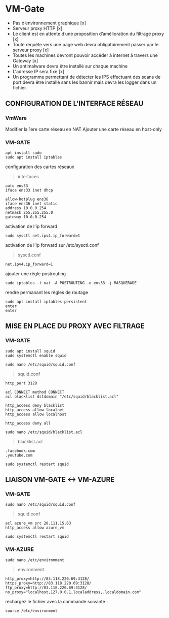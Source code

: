 # VM-Gate
- Pas d’environnement graphique [x]
- Serveur proxy HTTP [x]  
- Le client est en attente d’une proposition d’amélioration du filtrage proxy [x]
- Toute requête vers une page web devra obligatoirement passer par le serveur proxy [x]
- Toutes les machines devront pouvoir accéder à internet à travers une Gateway [x]
- Un antimalware devra être installé sur chaque machine
- L'adresse IP sera fixe [x]
- Un programme permettant de détecter les IPS effectuant des scans de port devra être installé sans les bannir mais devra les logger dans un fichier.

## CONFIGURATION DE L'INTERFACE RÉSEAU
### VmWare
Modifier la 1ere carte réseau en NAT
Ajouter une carte réseau en host-only
### VM-GATE
```
apt install sudo
sudo apt install iptables
```
configuration des cartes réseaux
> interfaces
```
auto ens33
iface ens33 inet dhcp

allow-hotplug ens36
iface ens36 inet static
address 10.0.0.254
netmask 255.255.255.0
gateway 10.0.0.254
```
activation de l'ip forward
```
sudo sysctl net.ipv4.ip_forward=1
```
activation de l'ip forward sur /etc/sysctl.conf
> sysctl.conf
```
net.ipv4.ip_forward=1
```
ajouter une règle postrouting
```
sudo iptables -t nat -A POSTROUTING -o ens33 -j MASQUERADE
```
rendre permanant les règles de routage
```
sudo apt install iptables-persistent
enter
enter
```
## MISE EN PLACE DU PROXY AVEC FILTRAGE
### VM-GATE
``` 
sudo apt install squid  
sudo systemctl enable squid
```
```
sudo nano /etc/squid/squid.conf
```
> squid.conf
```
http_port 3128

acl CONNECT method CONNECT
acl blacklist dstdomain "/etc/squid/blacklist.acl"

http_access deny blacklist
http_access allow localnet
http_access allow localhost

http_access deny all
```
```
sudo nano /etc/squid/blacklist.acl
```
> blacklist.acl
```
.facebook.com
.youtube.com
```
```
sudo systemctl restart squid
```
## LIAISON VM-GATE <-> VM-AZURE
### VM-GATE
```
sudo nano /etc/squid/squid.conf
```
> squid.conf
```
acl azure_vm src 20.111.15.63
http_access allow azure_vm
```
```
sudo systemctl restart squid
```
### VM-AZURE
```
sudo nano /etc/environment
```
> environment
```
http_proxy=http://83.118.220.69:3128/
https_proxy=http://83.118.220.69:3128/
ftp_proxy=http://83.118.220.69:3128/
no_proxy="localhost,127.0.0.1,localaddress,.localdomain.com"
```
rechargez le fichier avec la commande suivante :
```
source /etc/environment
```



